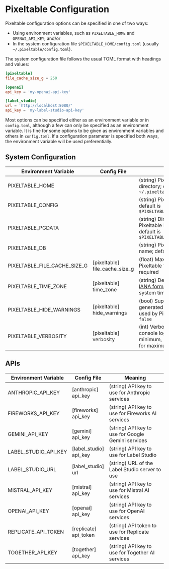 # Pixeltable Configuration

Pixeltable configuration options can be specified in one of two ways:

- Using environment variables, such as `PIXELTABLE_HOME` and `OPENAI_API_KEY`; and/or
- In the system configuration file `$PIXELTABLE_HOME/config.toml` (usually `~/.pixeltable/config.toml`).

The system configuration file follows the usual TOML format with headings and values:

```toml
[pixeltable]
file_cache_size_g = 250

[openai]
api_key = 'my-openai-api-key'

[label_studio]
url = 'http://localhost:8080/'
api_key = 'my-label-studio-api-key'
```

Most options can be specified either as an environment variable or in `config.toml`,
although a few can only be specified as an environment variable. It is fine for some options to be given as environment
variables and others in `config.toml`. If a configuration parameter is specified both ways,
the environment variable will be used preferentially.

## System Configuration

| Environment Variable         | Config File                       | Meaning                                                                                                                                     |
|------------------------------|-----------------------------------|---------------------------------------------------------------------------------------------------------------------------------------------|
| PIXELTABLE_HOME              |                                   | (string) Pixeltable user directory; default is `~/.pixeltable`                                                                              |
| PIXELTABLE_CONFIG            |                                   | (string) Pixeltable config file; default is `$PIXELTABLE_HOME/config.toml`                                                                  |
| PIXELTABLE_PGDATA            |                                   | (string) Directory where Pixeltable DB is stored; default is `$PIXELTABLE_HOME/pgdata`                                                      |
| PIXELTABLE_DB                |                                   | (string) Pixeltable database name; default is `pixeltable`                                                                                  |
| PIXELTABLE_FILE_CACHE_SIZE_G | [pixeltable]<br>file_cache_size_g | (float) Maximum size of the Pixeltable file cache, in GiB; required                                                                         |
| PIXELTABLE_TIME_ZONE         | [pixeltable]<br>time_zone         | (string) Default time zone in [IANA format](https://en.wikipedia.org/wiki/List_of_tz_database_time_zones); defaults to the system time zone |
| PIXELTABLE_HIDE_WARNINGS     | [pixeltable]<br>hide_warnings     | (bool) Suppress warnings generated by various libraries used by Pixeltable; default is `false`                                              |
| PIXELTABLE_VERBOSITY         | [pixeltable]<br>verbosity         | (int) Verbosity for Pixeltable console logging, set 0 for minimum, 1 for normal and 2 for maximum); default is `1`                          |

## APIs

| Environment Variable | Config File | Meaning |
|-|-|-|
| ANTHROPIC_API_KEY | [anthropic]<br>api_key | (string) API key to use for Anthropic services |
| FIREWORKS_API_KEY | [fireworks]<br>api_key | (string) API key to use for Fireworks AI services |
| GEMINI_API_KEY | [gemini]<br>api_key | (string) API key to use for Google Gemini services |
| LABEL_STUDIO_API_KEY | [label_studio]<br>api_key | (string) API key to use for Label Studio |
| LABEL_STUDIO_URL | [label_studio]<br>url | (string) URL of the Label Studio server to use |
| MISTRAL_API_KEY | [mistral]<br>api_key | (string) API key to use for Mistral AI services |
| OPENAI_API_KEY | [openai]<br>api_key | (string) API key to use for OpenAI services |
| REPLICATE_API_TOKEN | [replicate]<br>api_token | (string) API token to use for Replicate services |
| TOGETHER_API_KEY | [together]<br>api_key | (string) API key to use for Together AI services |

